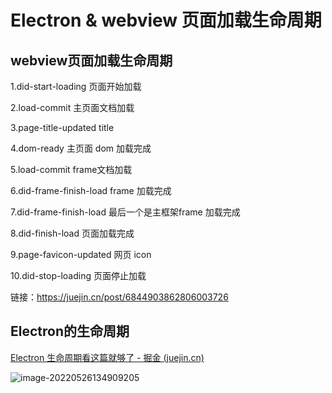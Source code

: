 # Electron & webview 页面加载生命周期

## webview页面加载生命周期

1.did-start-loading    页面开始加载

2.load-commit            主页面文档加载

3.page-title-updated    title

4.dom-ready            主页面 dom 加载完成

5.load-commit            frame文档加载

6.did-frame-finish-load    frame 加载完成

7.did-frame-finish-load    最后一个是主框架frame 加载完成

8.did-finish-load            页面加载完成

9.page-favicon-updated    网页 icon

10.did-stop-loading        页面停止加载

链接：https://juejin.cn/post/6844903862806003726

## Electron的生命周期

[Electron 生命周期看这篇就够了 - 掘金 (juejin.cn)](https://juejin.cn/post/6937535140222468110)

![image-20220526134909205](https://s2.loli.net/2022/05/26/tBAGfiIPbkCxnDy.png)